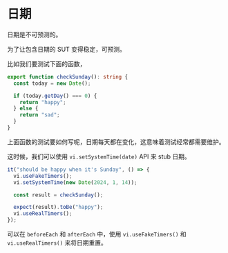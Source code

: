 # 日期

日期是不可预测的。

为了让包含日期的 SUT 变得稳定，可预测。

比如我们要测试下面的函数，

```ts
export function checkSunday(): string {
  const today = new Date();

  if (today.getDay() === 0) {
    return "happy";
  } else {
    return "sad";
  }
}
```

上面函数的测试要如何写呢，日期每天都在变化，这意味着测试经常都需要维护。

这时候，我们可以使用 `vi.setSystemTime(date)` API 来 stub 日期。

```ts
it("should be happy when it's Sunday", () => {
  vi.useFakeTimers();
  vi.setSystemTime(new Date(2024, 1, 14));

  const result = checkSunday();

  expect(result).toBe("happy");
  vi.useRealTimers();
});
```

可以在 `beforeEach` 和 `afterEach` 中，使用 `vi.useFakeTimers()` 和 `vi.useRealTimers()` 来将日期重置。
